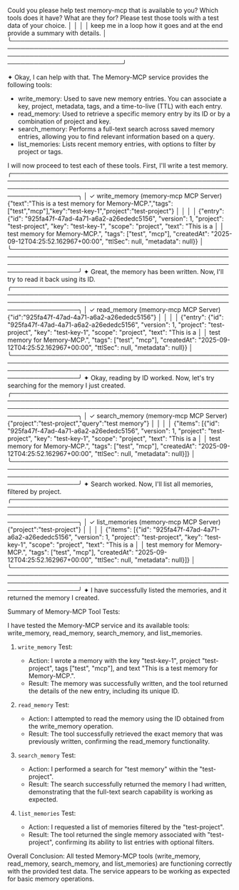 Could you please help test memory-mcp that is available to you? Which tools does it have? What are they for? Please test those tools with a test data of your choice.   │  │
│    │    keep me in a loop how it goes and at the end provide a summary with details.                                                                                          │
╰───────────────────────────────────────────────────────────────────────────────────────────────────────────────────────────────────────────────────────────────────────────────╯


✦ Okay, I can help with that. The Memory-MCP service provides the following tools:

   * write_memory: Used to save new memory entries. You can associate a key, project, metadata, tags, and a time-to-live (TTL) with each entry.
   * read_memory: Used to retrieve a specific memory entry by its ID or by a combination of project and key.
   * search_memory: Performs a full-text search across saved memory entries, allowing you to find relevant information based on a query.
   * list_memories: Lists recent memory entries, with options to filter by project or tags.

  I will now proceed to test each of these tools. First, I'll write a test memory.
 ╭─────────────────────────────────────────────────────────────────────────────────────────────────────────────────────────────────────────────────────────────────────╮
 │ ✓  write_memory (memory-mcp MCP Server) {"text":"This is a test memory for Memory-MCP.","tags":["test","mcp"],"key":"test-key-1","project":"test-project"}          │
 │                                                                                                                                                                     │
 │    {"entry": {"id": "925fa47f-47ad-4a71-a6a2-a26ededc5156", "version": 1, "project": "test-project", "key": "test-key-1", "scope": "project", "text": "This is a    │
 │    test memory for Memory-MCP.", "tags": ["test", "mcp"], "createdAt": "2025-09-12T04:25:52.162967+00:00", "ttlSec": null, "metadata": null}}                       │
 ╰─────────────────────────────────────────────────────────────────────────────────────────────────────────────────────────────────────────────────────────────────────╯
✦ Great, the memory has been written. Now, I'll try to read it back using its ID.
 ╭─────────────────────────────────────────────────────────────────────────────────────────────────────────────────────────────────────────────────────────────────────╮
 │ ✓  read_memory (memory-mcp MCP Server) {"id":"925fa47f-47ad-4a71-a6a2-a26ededc5156"}                                                                                │
 │                                                                                                                                                                     │
 │    {"entry": {"id": "925fa47f-47ad-4a71-a6a2-a26ededc5156", "version": 1, "project": "test-project", "key": "test-key-1", "scope": "project", "text": "This is a    │
 │    test memory for Memory-MCP.", "tags": ["test", "mcp"], "createdAt": "2025-09-12T04:25:52.162967+00:00", "ttlSec": null, "metadata": null}}                       │
 ╰─────────────────────────────────────────────────────────────────────────────────────────────────────────────────────────────────────────────────────────────────────╯
✦ Okay, reading by ID worked. Now, let's try searching for the memory I just created.
 ╭─────────────────────────────────────────────────────────────────────────────────────────────────────────────────────────────────────────────────────────────────────╮
 │ ✓  search_memory (memory-mcp MCP Server) {"project":"test-project","query":"test memory"}                                                                           │
 │                                                                                                                                                                     │
 │    {"items": [{"id": "925fa47f-47ad-4a71-a6a2-a26ededc5156", "version": 1, "project": "test-project", "key": "test-key-1", "scope": "project", "text": "This is a   │
 │    test memory for Memory-MCP.", "tags": ["test", "mcp"], "createdAt": "2025-09-12T04:25:52.162967+00:00", "ttlSec": null, "metadata": null}]}                      │
 ╰─────────────────────────────────────────────────────────────────────────────────────────────────────────────────────────────────────────────────────────────────────╯
✦ Search worked. Now, I'll list all memories, filtered by project.
 ╭─────────────────────────────────────────────────────────────────────────────────────────────────────────────────────────────────────────────────────────────────────╮
 │ ✓  list_memories (memory-mcp MCP Server) {"project":"test-project"}                                                                                                 │
 │                                                                                                                                                                     │
 │    {"items": [{"id": "925fa47f-47ad-4a71-a6a2-a26ededc5156", "version": 1, "project": "test-project", "key": "test-key-1", "scope": "project", "text": "This is a   │
 │    test memory for Memory-MCP.", "tags": ["test", "mcp"], "createdAt": "2025-09-12T04:25:52.162967+00:00", "ttlSec": null, "metadata": null}]}                      │
 ╰─────────────────────────────────────────────────────────────────────────────────────────────────────────────────────────────────────────────────────────────────────╯
✦ I have successfully listed the memories, and it returned the memory I created.

  Summary of Memory-MCP Tool Tests:

  I have tested the Memory-MCP service and its available tools: write_memory, read_memory, search_memory, and list_memories.

   1. `write_memory` Test:
       * Action: I wrote a memory with the key "test-key-1", project "test-project", tags ["test", "mcp"], and text "This is a test memory for Memory-MCP.".
       * Result: The memory was successfully written, and the tool returned the details of the new entry, including its unique ID.

   2. `read_memory` Test:
       * Action: I attempted to read the memory using the ID obtained from the write_memory operation.
       * Result: The tool successfully retrieved the exact memory that was previously written, confirming the read_memory functionality.

   3. `search_memory` Test:
       * Action: I performed a search for "test memory" within the "test-project".
       * Result: The search successfully returned the memory I had written, demonstrating that the full-text search capability is working as expected.

   4. `list_memories` Test:
       * Action: I requested a list of memories filtered by the "test-project".
       * Result: The tool returned the single memory associated with "test-project", confirming its ability to list entries with optional filters.

  Overall Conclusion:
  All tested Memory-MCP tools (write_memory, read_memory, search_memory, and list_memories) are functioning correctly with the provided test data. The service appears to be
  working as expected for basic memory operations.